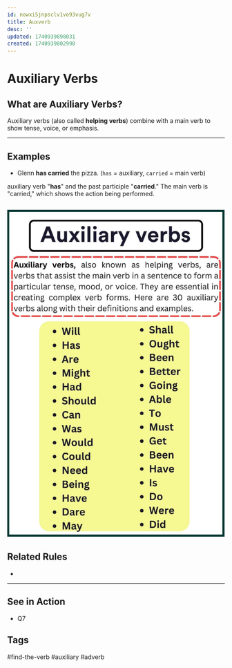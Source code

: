 ```yaml
---
id: nowxi5jnpsclv1vo93vug7v
title: Auxverb
desc: ''
updated: 1740939898031
created: 1740939802990
---
```

# Auxiliary Verbs

## What are Auxiliary Verbs?
Auxiliary verbs (also called **helping verbs**) combine with a main verb to show tense, voice, or emphasis.

---

## Examples
- Glenn **has carried** the pizza. (`has` = auxiliary, `carried` = main verb)


auxiliary verb "**has**" and the past participle "**carried**." The main verb is "carried," which shows the action being performed.


![alt text](image-26.png)
---

## Related Rules
- 
---

## See in Action
- Q7

## Tags
#find-the-verb #auxiliary #adverb